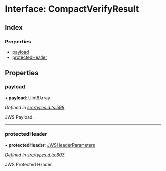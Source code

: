 # Interface: CompactVerifyResult

## Index

### Properties

* [payload](_types_d_.compactverifyresult.md#payload)
* [protectedHeader](_types_d_.compactverifyresult.md#protectedheader)

## Properties

### payload

•  **payload**: Uint8Array

*Defined in [src/types.d.ts:598](https://github.com/panva/jose/blob/v3.8.0/src/types.d.ts#L598)*

JWS Payload.

___

### protectedHeader

•  **protectedHeader**: [JWSHeaderParameters](_types_d_.jwsheaderparameters.md)

*Defined in [src/types.d.ts:603](https://github.com/panva/jose/blob/v3.8.0/src/types.d.ts#L603)*

JWS Protected Header.
